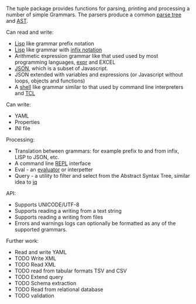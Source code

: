 The tuple package provides functions for parsing, printing and processing a number of simple Grammars.
The parsers produce a common [parse tree](https://en.wikipedia.org/wiki/Parse_tree)
and [AST](https://en.wikipedia.org/wiki/Abstract_syntax_tree).

Can read and write:

* [Lisp](https://en.wikipedia.org/wiki/Lisp_(programming_language)) like grammar prefix notation
* [Lisp](https://en.wikipedia.org/wiki/Lisp_(programming_language)) like grammar with [infix notation](https://en.wikipedia.org/wiki/Infix_notation)
* Arithmetic expression grammar like that used used by most programming languages, [expr](https://en.wikipedia.org/wiki/Expr) and EXCEL
* [JSON](https://en.wikipedia.org/wiki/JSON), which is a subset of Javascript.
* JSON extended with variables and expressions (or Javascript without loops, objects and functions)
* A [shell](https://en.wikipedia.org/wiki/Unix_shell) like grammar similar to that used by command line interpreters and [TCL](https://en.wikipedia.org/wiki/Tcl)

Can write:
* YAML
* Properties
* INI file

Processing:
* Translation between grammars: for example prefix to and from infix, LISP to JSON, etc.
* A command line [REPL](ehttps://en.wikipedia.org/wiki/Read%E2%80%93eval%E2%80%93print_loop) interface
* Eval - an [evaluator](https://en.wikipedia.org/wiki/Eval) or interpetter
* Query - a utility to filter and select from the Abstract Syntax Tree, similar idea to [jq](https://stedolan.github.io/jq/)

API:
* Supports UNICODE/UTF-8
* Supports reading a writing from a text string
* Supports reading a writing from files
* Errors and warnings logs can optionally be formatted as any of the supported grammars.

Further work:
* Read and write YAML
* TODO Write XML
* TODO Read XML
* TODO read from tabular formats TSV and CSV
* TODO Extend query
* TODO Schema extraction
* TODO Read from relational database
* TODO validation
